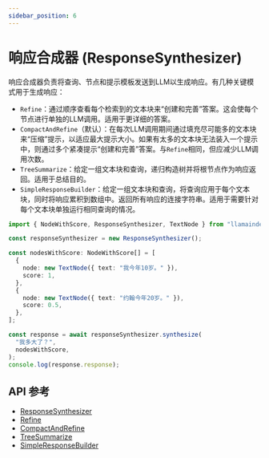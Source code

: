 ```yaml
---
sidebar_position: 6
---
```


# 响应合成器 (ResponseSynthesizer)

响应合成器负责将查询、节点和提示模板发送到LLM以生成响应。有几种关键模式用于生成响应：

- `Refine`：通过顺序查看每个检索到的文本块来“创建和完善”答案。这会使每个节点进行单独的LLM调用。适用于更详细的答案。
- `CompactAndRefine`（默认）：在每次LLM调用期间通过填充尽可能多的文本块来“压缩”提示，以适应最大提示大小。如果有太多的文本块无法装入一个提示中，则通过多个紧凑提示“创建和完善”答案。与`Refine`相同，但应减少LLM调用次数。
- `TreeSummarize`：给定一组文本块和查询，递归构造树并将根节点作为响应返回。适用于总结目的。
- `SimpleResponseBuilder`：给定一组文本块和查询，将查询应用于每个文本块，同时将响应累积到数组中。返回所有响应的连接字符串。适用于需要针对每个文本块单独运行相同查询的情况。

```typescript
import { NodeWithScore, ResponseSynthesizer, TextNode } from "llamaindex";

const responseSynthesizer = new ResponseSynthesizer();

const nodesWithScore: NodeWithScore[] = [
  {
    node: new TextNode({ text: "我今年10岁。" }),
    score: 1,
  },
  {
    node: new TextNode({ text: "约翰今年20岁。" }),
    score: 0.5,
  },
];

const response = await responseSynthesizer.synthesize(
  "我多大了？",
  nodesWithScore,
);
console.log(response.response);
```

## API 参考

- [ResponseSynthesizer](../../api/classes/ResponseSynthesizer.md)
- [Refine](../../api/classes/Refine.md)
- [CompactAndRefine](../../api/classes/CompactAndRefine.md)
- [TreeSummarize](../../api/classes/TreeSummarize.md)
- [SimpleResponseBuilder](../../api/classes/SimpleResponseBuilder.md)
